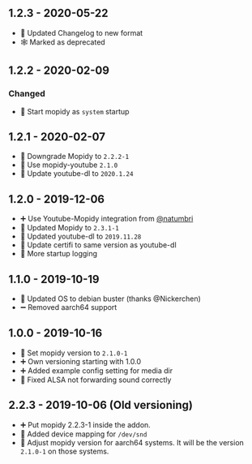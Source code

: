 ## 1.2.3 - 2020-05-22

* 🔨 Updated Changelog to new format
* 🕸️ Marked as deprecated

## 1.2.2 - 2020-02-09

### Changed
* 🔨 Start mopidy as `system` startup


## 1.2.1 - 2020-02-07

* 🔽 Downgrade Mopidy to `2.2.2-1`
* 🔼 Use mopidy-youtube `2.1.0`
* 🔼 Update youtube-dl to `2020.1.24`


## 1.2.0 - 2019-12-06

* ➕ Use Youtube-Mopidy integration from [@natumbri](https://github.com/natumbri/mopidy-youtube)
* 🔼 Updated Mopidy to `2.3.1-1`
* 🔼 Updated youtube-dl to `2019.11.28`
* 🔼 Update certifi to same version as youtube-dl
* 🔨 More startup logging


## 1.1.0 - 2019-10-19

* 🔼 Updated OS to debian buster (thanks @Nickerchen)
* ➖ Removed aarch64 support


## 1.0.0 - 2019-10-16

* 🔨 Set mopidy version to `2.1.0-1`
* ➕ Own versioning starting with 1.0.0
* ➕ Added example config setting for media dir
* 🐛 Fixed ALSA not forwarding sound correctly


## 2.2.3 - 2019-10-06 (Old versioning)

* ➕ Put mopidy 2.2.3-1 inside the addon.
* 🔨 Added device mapping for `/dev/snd`
* 🔨 Adjust mopidy version for aarch64 systems. It will be the version `2.1.0-1` on those systems. 
